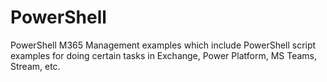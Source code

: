 # PowerShell
PowerShell M365 Management examples which include PowerShell script examples for doing certain tasks in Exchange, Power Platform, MS Teams, Stream, etc.
